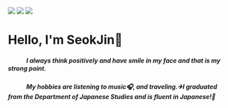 
<div align="left">
<!-- Portfolio --><img src="http://img.shields.io/badge/-Portfolio.notion-44A833?style=flat-square&logo=AffinityPublisher&logoColor=ffffff"/>
<!-- Blog --><img src="http://img.shields.io/badge/-Blog-FFA200?style=flat-square&logo=Badoo&logoColor=ffffff"/>
<!-- Gmail --><img src="http://img.shields.io/badge/-happyshipb@gmail.com-EA4335?style=flat-square&logo=Gmail&logoColor=ffffff"/>
</div>

# Hello, I'm SeokJin👋
##### 　　　I always think positively and have smile in my face and that is my strong point.
##### 　　　My hobbies are listening to music🎧, and traveling.✈I graduated from the Department of Japanese Studies and is fluent in Japanese!🤗
